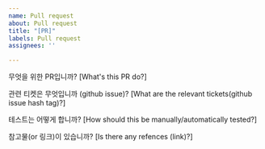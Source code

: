 ```yaml
---
name: Pull request
about: Pull request
title: "[PR]"
labels: Pull request
assignees: ''

---
```


무엇을 위한 PR입니까?
[What's this PR do?]


관련 티켓은 무엇입니까 (github issue)?
[What are the relevant tickets(github issue hash tag)?]


테스트는 어떻게 합니까?
[How should this be manually/automatically tested?]


참고물(or 링크)이 있습니까?
[Is there any refences (link)?]

